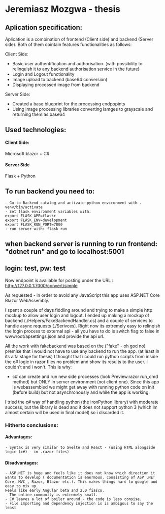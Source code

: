 # Jeremiasz Mozgwa - thesis

## Aplication specification:

Aplication is a combination of frontend (Client side) and backend (Server side). Both of them cointain features functionalities as follows:

Client Side:
- Basic user authentification and authorisation. (with possibility to relinquish it to any backend authorisation service in the future)
- Login and Logout functionality
- Image upload to backend (base64 conversion)
- Displaying processed image from backend

Server Side:
- Created a base blueprint for the processing endpopints
- Using image processing libraries converting iamges to grayscale and returning them as base64

## Used technologies:
#### Client Side: 
 Microsoft blazor + C#
#### Server Side
 Flask + Python

## To run backend you need to:
    - Go to Backend catalog and activate python environment with . venv/bin/activate
    - Set flask environment variables with:
    export FLASK_APP=flaskr
    export FLASK_ENV=development
    export FLASK_RUN_PORT=7000
    - run serwer with: flask run
## when backend server is running to run frontend: "dotnet run" and go to localhost:5001
## login: test, pw: test



Now endpoint is available for posting under the URL : http://127.0.0.1:7000/convert/simple

As requested - in order to avoid any JavaScript this app uses ASP.NET Core Blazor WebAssembly.

I spent a couple of days fiddling around and trying to make a simple http mockup to allow user login and logout.
I ended up making a mockup of backend (./Helpers/FakeBackendHandler.cs) and a couple of services to handle async requests (./Serivces).
Right now its extremely easy to relinqish the login process to external api - all you have to do is switch flag to false in wwwroot/apsettings.json and provide the api url.

All the work with fakebackend was based on the ("fake" - oh god no) premise that i would not have to use any backend to run the app. (at least in its alfa stage for thesis) I thought that i could run python scripts from inside the c# logic in razor files no problem and show its results to the user. I couldn't and i won't. This is why:

- c# can create and run new side processes (look Preview.razor run_cmd method) but ONLY in server environment (not client one). Since this app is webassembled we might get away with running python code on init (before build) but not asynchronously and while the app is working.

I tried the c# way of handling python (the IronPython library) with moderate success, but the library is dead and it does not support python 3 (which im almost certain will be used in final model) so i discarded it.

### Hitherto conclusions:

#### Advantages:  
    - Syntax is very similar to Svelte and React - (using HTML alongside logic (c#) - in .razor files)

#### Disadvantages: 
    - ASP.NET is huge and feels like it does not know which direction it wants to develop ( documentation is enormous, consisting of ASP .NET Core, MVC , Razor, Blazor etc.). This makes things hard to google and easy to mix up.
    Feels like early Angular beta and 2.0 fiasco.
    - The online community is extremely small.
    - C# leaves a lot of boiler around - the code is less consise.
    - File importing and dependency injection is is ambigous to say the least

